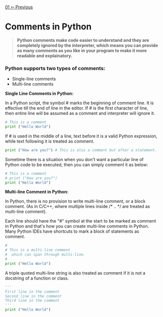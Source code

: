 
[01 ⇦ Previous](/readme.md)

# Comments in Python
> **Python comments make code easier to understand and they are completely ignored by the interpreter, which means you can provide as many comments as you like in your program to make it more readable and explainatory.**

### Python supports two types of comments:
* Single-line comments
* Multi-line comments

**Single Line Comments in Python:**

In a Python script, the symbol # marks the beginning of comment line. It is effective till the end of line in the editor. If # is the first character of line, then entire line will be assumed as a comment and interpreter will ignore it.

```py
# This is a comment
print ("Hello World")
```

If # is used in the middle of a line, text before it is a valid Python expression, while text following it is treated as comment.
```py
print ("How are you?") # This is also a comment but after a statement.
```
Sometime there is a situation when you don't want a particular line of Python code to be executed, then you can simply comment it as below:
```py
# This is a comment
# print ("How are you?")
print ("Hello World")
```

**Multi-line Comment in Python:**

In Python, there is no provision to write multi-line comment, or a block comment. (As in C/C++, where multiple lines inside /* .. */ are treated as multi-line comment).

Each line should have the "#" symbol at the start to be marked as comment in Python and that's how you can create multi-line comments in Python. Many Python IDEs have shortcuts to mark a block of statements as comment.
```py
#
# This is a multi-line comment
#  which can span through multi-line.
#
print ("Hello World")
```

A triple quoted multi-line string is also treated as comment if it is not a docstring of a function or class.
```py
'''
First line in the comment
Second line in the comment
Third line in the comment
'''
print ("Hello World")
```



